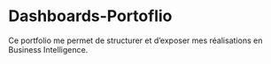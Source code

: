 # Dashboards-Portoflio
Ce portfolio me permet de structurer et d’exposer mes réalisations en Business Intelligence.
